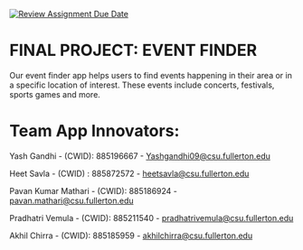 [![Review Assignment Due Date](https://classroom.github.com/assets/deadline-readme-button-24ddc0f5d75046c5622901739e7c5dd533143b0c8e959d652212380cedb1ea36.svg)](https://classroom.github.com/a/lIGLlJhU)

# FINAL PROJECT: EVENT FINDER

Our event finder app helps users to find events happening in their area or in a specific location of interest. These events include concerts, festivals, sports games and more.


# Team App Innovators:

Yash Gandhi - (CWID): 885196667 - Yashgandhi09@csu.fullerton.edu

Heet Savla - (CWID) : 885872572 - heetsavla@csu.fullerton.edu

Pavan Kumar Mathari - (CWID): 885186924 - pavan.mathari@csu.fullerton.edu

Pradhatri Vemula - (CWID): 885211540 - pradhatrivemula@csu.fullerton.edu

Akhil Chirra - (CWID): 885185959 - akhilchirra@csu.fullerton.edu
